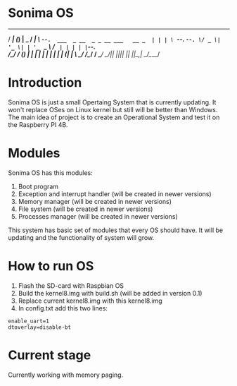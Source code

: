 # Sonima OS
 _____             _                   _____ _____ 
/  ___|           (_)                 |  _  /  ___|
\ `--.  ___  _ __  _ _ __ ___   __ _  | | | \ `--. 
 `--. \/ _ \| '_ \| | '_ ` _ \ / _` | | | | |`--. \
/\__/ / (_) | | | | | | | | | | (_| | \ \_/ /\__/ /
\____/ \___/|_| |_|_|_| |_| |_|\__,_|  \___/\____/ 

# Introduction
Sonima OS is just a small Opertaing System that is currently updating. It won't replace OSes on Linux kernel but still will be better than Windows. The main idea of project is to create an Operational System and test it on the Raspberry PI 4B.

# Modules
Sonima OS has this modules:
1. Boot program 
2. Exception and interrupt handler (will be created in newer versions)
3. Memory manager (will be created in newer versions)
4. File system (will be created in newer versions)
5. Processes manager (will be created in newer versions)

This system has basic set of modules that every OS should have. It will be updating and the functionality of system will grow.

# How to run OS
1. Flash the SD-card with Raspbian OS
2. Build the kernel8.img with build.sh (will be added in version 0.1)
3. Replace current kernel8.img with this kernel8.img
4. In config.txt add this two lines:
```
enable_uart=1
dtoverlay=disable-bt
```

# Current stage
Currently working with memory paging.
